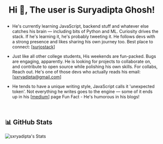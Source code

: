 

# <p align="center">Hi 👋, The user is Suryadipta Ghosh!</p>




- He's currently learning JavaScript, backend stuff and whatever else catches his brain — including bits of Python and ML. Curiosity drives the stack. If he's learning it, he's probably tweeting it. He follows devs with a strong presence and likes sharing his own journey too. Best place to connect: [[surjostack](https://x.com/surjostack)]

- Just like all other college students, His weekends are fun-packed. Bugs are engaging, apparently. He is looking for projects to collaborate on, and contribute to open source while polishing his own skills. For collabs, Reach out. He's one of those devs who actually reads his email: [sxryadipta@gmail.com]

- He tends to have a unique writing style, JavaScript calls it 'unexpected token'. Not everything he writes goes to the engine — some of it ends up in his [[medium](https://medium.com/@sxryadipta)] page Fun Fact - He's humorous in his blogs!

 

&nbsp;




## 📊 GitHub Stats

![sxryadipta's Stats](https://github-readme-stats.vercel.app/api?username=sxryadipta&theme=vision-friendly-dark&show_icons=true&hide_border=false&count_private=true)


 
</div>



###

